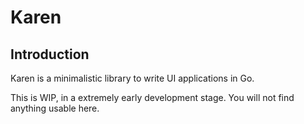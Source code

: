 # Karen

## Introduction

Karen is a minimalistic library to write UI applications in Go. 

This is WIP, in a extremely early development stage. You will not find anything usable here. 

